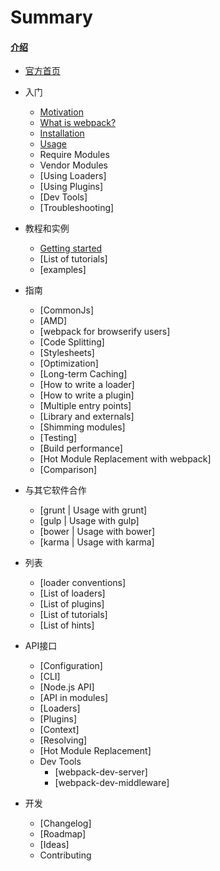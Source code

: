 # Summary

####  [介绍](README.md) 

* [官方首页](http://http://webpack.github.io/docs/)

* 入门
  * [Motivation](motivation.md)
  * [What is webpack?](what-is-webpack.md)
  * [Installation](installation.md)
  * [Usage](usage.md)
  * Require Modules
  * Vendor Modules
  * [Using Loaders]
  * [Using Plugins]
  * [Dev Tools]
  * [Troubleshooting]
* 教程和实例
  * [Getting started](http://webpack.github.io/docs/tutorials/getting-started/)
  * [List of tutorials]
  * [examples]
* 指南
  * [CommonJs]
  * [AMD]
  * [webpack for browserify users]
  * [Code Splitting]
  * [Stylesheets]
  * [Optimization]
  * [Long-term Caching]
  * [How to write a loader]
  * [How to write a plugin]
  * [Multiple entry points]
  * [Library and externals]
  * [Shimming modules]
  * [Testing]
  * [Build performance]
  * [Hot Module Replacement with webpack]
  * [Comparison]
* 与其它软件合作
  * [grunt | Usage with grunt]
  * [gulp | Usage with gulp]
  * [bower | Usage with bower]
  * [karma | Usage with karma]
* 列表
  * [loader conventions]
  * [List of loaders]
  * [List of plugins]
  * [List of tutorials]
  * [List of hints]
* API接口
  * [Configuration]
  * [CLI]
  * [Node.js API]
  * [API in modules]
  * [Loaders]
  * [Plugins]
  * [Context]
  * [Resolving]
  * [Hot Module Replacement]
  * Dev Tools
    * [webpack-dev-server]
    * [webpack-dev-middleware]
* 开发
  * [Changelog]
  * [Roadmap]
  * [Ideas]
  * Contributing